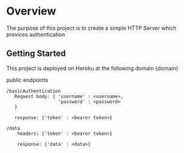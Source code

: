 # Overview
The purpose of this project is to create a simple HTTP Server which provices authentication 

## Getting Started
This project is deployed on Heroku at the following domain {domain}

public endpoints

  ``` 
  /basicAuthentication
     Request body: { 'username' : <username>,
                     'password' : <password>
     }
  
     response: {'token' : <bearer token>}
  ```
  
  ```
  /data
      headers: {'token' : <bearer token>}
      
      response: {'data' : <data>}
  ```
